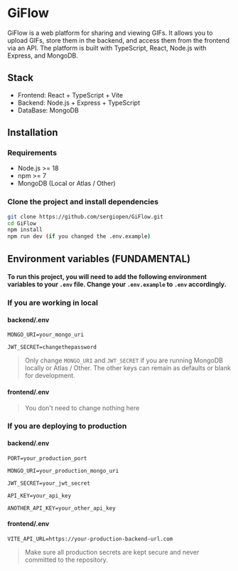 # GiFlow

GiFlow is a web platform for sharing and viewing GIFs. It allows you to upload GIFs, store them in the backend, and access them from the frontend via an API. The platform is built with TypeScript, React, Node.js with Express, and MongoDB.

## Stack

- Frontend: React + TypeScript + Vite
- Backend: Node.js + Express + TypeScript
- DataBase: MongoDB

## Installation

### Requirements

- Node.js >= 18
- npm >= 7
- MongoDB (Local or Atlas / Other)

### Clone the project and install dependencies

```bash
git clone https://github.com/sergiopen/GiFlow.git
cd GiFlow
npm install
npm run dev (if you changed the .env.example)
```

## Environment variables (FUNDAMENTAL)

#### To run this project, you will need to add the following environment variables to your `.env` file. Change your `.env.example` to `.env` accordingly.

### If you are working in local

#### backend/.env

`MONGO_URI=your_mongo_uri`

`JWT_SECRET=changethepassword`

> Only change `MONGO_URI` and `JWT_SECRET` if you are running MongoDB locally or Atlas / Other. The other keys can remain as defaults or blank for development.

#### frontend/.env

> You don't need to change nothing here

### If you are deploying to production

#### backend/.env

`PORT=your_production_port`

`MONGO_URI=your_production_mongo_uri`

`JWT_SECRET=your_jwt_secret`

`API_KEY=your_api_key`

`ANOTHER_API_KEY=your_other_api_key`

#### frontend/.env

`VITE_API_URL=https://your-production-backend-url.com`

> Make sure all production secrets are kept secure and never committed to the repository.
